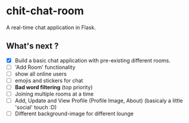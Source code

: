 # chit-chat-room
A real-time chat application in Flask.


## What's next ?
- [x] Build a basic chat application with pre-existing different rooms.
- [ ] 'Add Room' functionality 
- [ ] show all online users
- [ ] emojis and stickers for chat
- [ ] **Bad word filtering** (top priority)
- [ ] Joining multiple rooms at a time
- [ ] Add, Update and View Profile (Profile Image, About) (basicaly a little 'social' touch :D)
- [ ] Different background-image for different lounge
